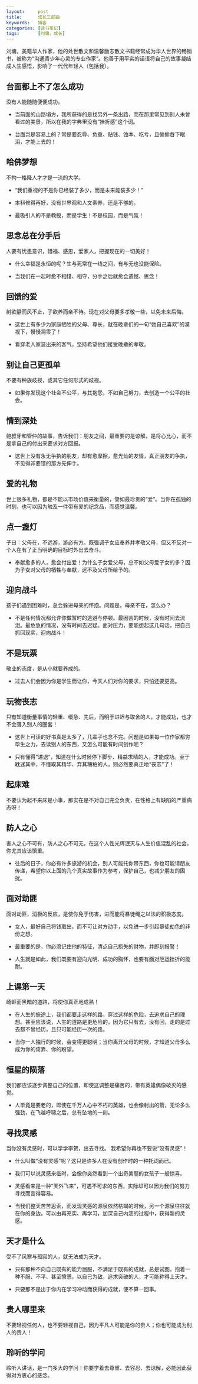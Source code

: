 ```yaml
---
layout:     post
title:      成长三部曲 
keywords:   博客
categories: [读书笔记]
tags:	    [刘墉，成长]
---
```

刘墉，美籍华人作家，他的处世散文和温馨励志散文书籍经常成为华人世界的畅销书，被称为“沟通青少年心灵的专业作家”。他善于用平实的话语将自己的故事凝结成人生感悟，影响了一代代年轻人（包括我）。  

## 台面都上不了怎么成功   

没有人能随随便便成功。  

* 当前面的山路塌方，我所获得的是找另外一条出路，而在那里常见到别人未曾看过的美景，所以在我的字典里没有“挫折感”这个词。  

* 台面岂是容易上的？常是要忍辱、负重、贴钱、蚀本、吃亏，且偷偷吞下眼泪，才能上去的！

## 哈佛梦想  

不拘一格降人才才是一流的大学。      

* “我们重视的不是你已经装了多少，而是未来能装多少！”

* 本科修得再好，没有世界观和人文素养，还是不够的。  

* 最吸引人的不是教授，而是学生！不是校园，而是气氛！  

## 思念总在分手后   

人要有忧患意识，惜福、感恩，爱家人，把握现在的一切美好！  

* 什么幸福是永恒的呢？生与死常在一线之间，有与无也没能保险。     

* 当我们在一起时愈不相惜、相守，分手之后就愈会遗憾、思念！  

## 回馈的爱   

树欲静而风不止，子欲养而亲不待。现在对父母要多孝敬一些，以免未来后悔。  

* 这世上有多少为家庭牺牲的父母、尊长，就在晚辈们的一句“她自己喜欢”的漠视下，慢慢凋零了！   

* 看穿老人家装出来的客气，坚持希望他们接受晚辈的孝敬。   

## 别让自己更孤单  

不要有种族歧视，或其它任何形式的歧视。 

* 如果你发现这个社会不公平，与其抱怨，不如自己努力，去创造一个公平的社会。  

## 情到深处  

鲍叔牙和管仲的故事，告诉我们：朋友之间，最重要的是谅解，是将心比心，而不是拿自己的付出来要求对方回报。  

* 这世上没有永无争执的朋友，却有愈摩擦，愈光灿的友情，真正朋友的争执，不见得非要错的那方先伸手。   

## 爱的礼物  

世上很多礼物，都是不能以市场价值来衡量的，譬如最珍贵的“爱”。当你在孤独的时刻，也可以因为触及一件带有爱的纪念品，而感觉温馨。      

## 点一盏灯  

子曰：父母在，不远游，游必有方。既强调子女应奉养并孝敬父母，但又不反对一个人在有了正当明确的目标时外出去奋斗。   


* 奉献愈多的人，愈会付出爱！为什么子女爱父母，总不如父母爱子女的多？因为子女对父母的牺牲与奉献，远不及父母所给予的。    

## 迎向战斗  

孩子们遇到困难时，总会躲进母亲的怀抱。问题是，母亲不在，怎么办？

* 不是任何情况都允许你做暂时的逃避与停顿。最困苦的时候，没有时间去流泪。最危急的情况，没有时间去迟疑。面对压力，要能想起这几句话，把自己抓回现实，迎向战斗！  


## 不是玩票  

敬业的态度，是从小就要养成的。  

* 过去人们会因为你是学生而让你，今天人们对你的要求，只怕还要更高。  

## 玩物丧志   

只有知道衡量事情的轻重、缓急、先后，而明于进迟与取舍的人，才能成功，也才不会落入别人的圈套！ 

* 这世上可读的好书真是太多了，几辈子也念不完。问题是如果每一位作家都穷毕生之力，去读别人的东西，又怎么可能有时间创作呢？

* 只有懂得“进退”，知道在什么时候停下脚步、精益求精的人，才能成功。至于耽迷其中，不懂取其精华、弃其糟粕的人，则必然要真正地“丧志”了！  

## 起床难  

不要认为起不来床是小事，那实在是不对自己完全负责，在性格上有缺陷的严重病态呀！   

## 防人之心  

害人之心不可有，防人之心不可无，在这个人性光辉泯灭与人生价值混乱的社会，你尤其应该慎重。  

* 往后的日子，你必有许多旅游的机会，别人可能托你带东西，你也可能请朋友传递，希望你以上面的几个真实故事作为参考，保护自己，也减少朋友的困扰。   

## 面对劫匪  

面对劫匪，消极的反应，是使你免于伤害，进而能将暴徒绳之以法的积极态度。   

* 女人，最好自己将钱取出，而不可让对方动手，以免进一步引起暴徒劫色的非份之想。    

* 最重要的是，你必须记住他的特征，清点自己损失的财物，并即刻报警！  

* 人生就是如此，我们既要有迎向光明、成功的胸怀，也要有面对厄运挫折的能耐。

## 上课第一天 

崎岖而黑暗的道路，将使你真正地成熟！ 

* 在人生的旅途上，我们都要走这样的路，穿过这样的危险，去追求自己的理想。甚至应该说，人生的道路是更危险的，因为它只有去，没有回，走的是过去都不曾经历，且只可能经历一次的路。

* 当你一人独行的时候，会变得更聪明；当你离开父母的时候，才知道父母多么成为你的倚靠、你的盼望。  

## 恒星的陨落 

我们都应该逐步调整自己的位置，即使这调整是痛苦的，带有英雄偶像破灭的感觉。 

* 人毕竟是要老的，即使在千万人心中不朽的英雄，也会像射出的箭，无论多么强劲，在飞越呼啸之后，总有坠地的一刻。  

## 寻找灵感  

当你没有灵感时，可以学学李贺，出去寻找。 我希望你再也不要说“没有灵感”！ 

* 什么叫做“没有灵感”呢？这只是许多人在没有创作时的一种托词而已。  

* 我们可以说灵感来临时，会像你突然看到一个出奇美丽的女孩子一般惊喜。 

* 灵感看来是一种“天外飞来”，可遇不可求的东西，实际却可以因为我们的努力寻找而变得容易。 

* 当我们整天苦苦思索，而发现灵感的源泉依然枯竭的时候，另一个源泉往往就在你的身边。可以由再充实、再学习，加深自己内涵的过程中，获得新的灵感。 

## 天才是什么 

受不了风寒与孤寂的人，就无法成为天才。

* 只有那种不向自己既有的能力屈服，不满足于既有的成就，总是试图，抱着一种不服、不平、甚至愤懑，以自己为敌，追求突破的人，才可能称得上天才。

* 只要那不是出于你内在学习冲动而获得的成就，便不算一回事。 

## 贵人哪里来 

不要轻视任何人，也不要轻视自己，因为平凡人可能是你的贵人；你也可能成为别人的贵人！

## 聆听的学问 

聆听人讲话，是一门多大的学问！你要学着去尊重、去容忍、去谅解，必能因此获得对方衷心的感念。  




